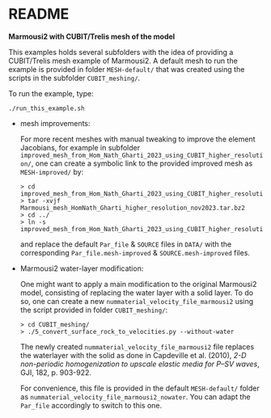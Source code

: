 README
======

**Marmousi2 with CUBIT/Trelis mesh of the model**

This examples holds several subfolders with the idea of providing a CUBIT/Trelis mesh example of Marmousi2.
A default mesh to run the example is provided in folder `MESH-default/` that was created using the scripts in the subfolder `CUBIT_meshing/`.

To run the example, type:
```
./run_this_example.sh
```

* mesh improvements:

  For more recent meshes with manual tweaking to improve the element Jacobians, for example in subfolder
  `improved_mesh_from_Hom_Nath_Gharti_2023_using_CUBIT_higher_resolution/`, one can create a symbolic link to the provided improved mesh
  as `MESH-improved/` by:
  ```
  > cd improved_mesh_from_Hom_Nath_Gharti_2023_using_CUBIT_higher_resolution/
  > tar -xvjf Marmousi_mesh_HomNath_Gharti_higher_resolution_nov2023.tar.bz2
  > cd ../
  > ln -s improved_mesh_from_Hom_Nath_Gharti_2023_using_CUBIT_higher_resolution/Marmousi_mesh_HomNath_Gharti_higher_resolution_nov2023/
  ```
  and replace the default `Par_file` & `SOURCE` files in `DATA/` with the corresponding `Par_file.mesh-improved` & `SOURCE.mesh-improved` files.

* Marmousi2 water-layer modification:

  One might want to apply a main modification to the original Marmousi2 model, consisting of replacing the water layer with a solid layer. To do so, one can create a new `nummaterial_velocity_file_marmousi2` using the script provided in folder `CUBIT_meshing/`:
  ```
  > cd CUBIT_meshing/
  > ./5_convert_surface_rock_to_velocities.py --without-water
  ```
  The newly created `nummaterial_velocity_file_marmousi2` file replaces the waterlayer with the solid as done in Capdeville et al. (2010), *2-D non-periodic homogenization to upscale elastic media for P–SV waves*, GJI, 182, p. 903-922.

  For convenience, this file is provided in the default `MESH-default/` folder as `nummaterial_velocity_file_marmousi2_nowater`. You can adapt the `Par_file` accordingly to switch to this one.
